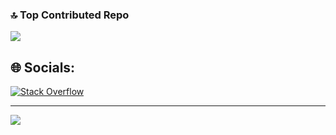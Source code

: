 ### 🔝 Top Contributed Repo
![](https://github-contributor-stats.vercel.app/api?username=victornguen&limit=5&theme=tokyonight&combine_all_yearly_contributions=true)

## 🌐 Socials:
[![Stack Overflow](https://img.shields.io/badge/-Stackoverflow-FE7A16?logo=stack-overflow&logoColor=white)](https://stackoverflow.com/users/15741362)

---
[![](https://visitcount.itsvg.in/api?id=victornguen&icon=0&color=0)](https://visitcount.itsvg.in)

<!-- Proudly created with GPRM ( https://gprm.itsvg.in ) -->
